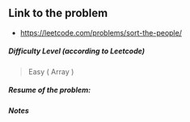 ## Link to the problem
 
 - https://leetcode.com/problems/sort-the-people/
 
##### Difficulty Level (according to Leetcode)
 
 > Easy ( Array )
 
##### Resume of the problem:



##### Notes
  
